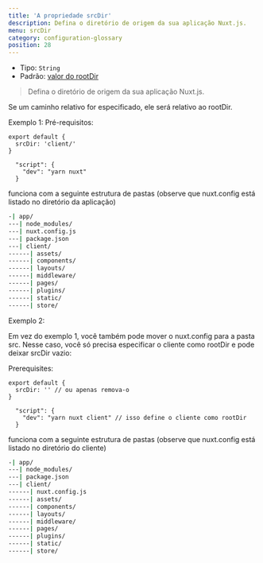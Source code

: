 ```yaml
---
title: 'A propriedade srcDir'
description: Defina o diretório de origem da sua aplicação Nuxt.js.
menu: srcDir
category: configuration-glossary
position: 28
---
```


- Tipo: `String`
- Padrão: [valor do rootDir](/docs/2.x/configuration-glossary/configuration-rootdir)

> Defina o diretório de origem da sua aplicação Nuxt.js.

Se um caminho relativo for especificado, ele será relativo ao rootDir.

Exemplo 1: Pré-requisitos:

```js{}[nuxt.config.js]
export default {
  srcDir: 'client/'
}
```

```js{}[package.json]
  "script": {
    "dev": "yarn nuxt"
  }
```

funciona com a seguinte estrutura de pastas (observe que nuxt.config está listado no diretório da aplicação)

```bash
-| app/
---| node_modules/
---| nuxt.config.js
---| package.json
---| client/
------| assets/
------| components/
------| layouts/
------| middleware/
------| pages/
------| plugins/
------| static/
------| store/
```

Exemplo 2:

Em vez do exemplo 1, você também pode mover o nuxt.config para a pasta src. Nesse caso, você só precisa especificar o cliente como rootDir e pode deixar srcDir vazio:

Prerequisites:

```js{}[nuxt.config.js]
export default {
  srcDir: '' // ou apenas remova-o
}
```

```js{}[package.json]
  "script": {
    "dev": "yarn nuxt client" // isso define o cliente como rootDir
  }
```

funciona com a seguinte estrutura de pastas (observe que nuxt.config está listado no diretório do cliente)

```bash
-| app/
---| node_modules/
---| package.json
---| client/
------| nuxt.config.js
------| assets/
------| components/
------| layouts/
------| middleware/
------| pages/
------| plugins/
------| static/
------| store/
```
